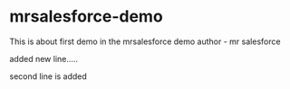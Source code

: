 # mrsalesforce-demo

This is about first demo in the mrsalesforce demo
author - mr salesforce

added new line.....

second line is added
